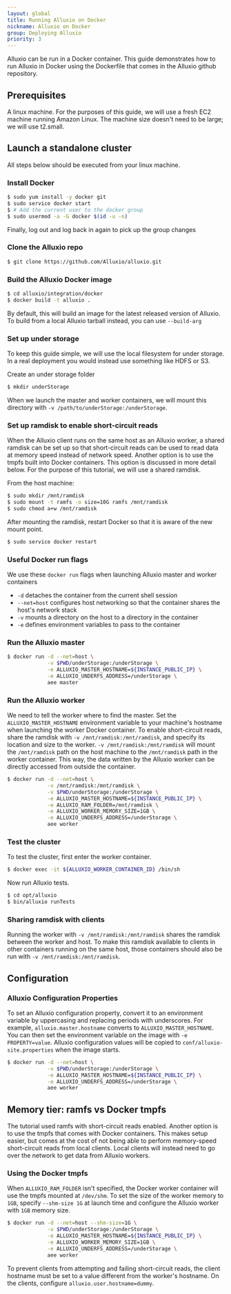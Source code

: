 ```yaml
---
layout: global
title: Running Alluxio on Docker
nickname: Alluxio on Docker
group: Deploying Alluxio
priority: 3
---
```


Alluxio can be run in a Docker container. This guide demonstrates how to run Alluxio
in Docker using the Dockerfile that comes in the Alluxio github repository.

## Prerequisites

A linux machine. For the purposes of this guide, we will use a fresh EC2 machine running
Amazon Linux. The machine size doesn't need to be large; we will use t2.small.

## Launch a standalone cluster

All steps below should be executed from your linux machine.

### Install Docker

```bash
$ sudo yum install -y docker git
$ sudo service docker start
$ # Add the current user to the docker group
$ sudo usermod -a -G docker $(id -u -n)
```

Finally, log out and log back in again to pick up the group changes

### Clone the Alluxio repo

```bash
$ git clone https://github.com/Alluxio/alluxio.git
```

### Build the Alluxio Docker image

```bash
$ cd alluxio/integration/docker
$ docker build -t alluxio .
```

By default, this will build an image for the latest released version of Alluxio. To build
from a local Alluxio tarball instead, you can use `--build-arg`

### Set up under storage

To keep this guide simple, we will use the local filesystem for under storage. In a real deployment
you would instead use something like HDFS or S3.

Create an under storage folder
```bash
$ mkdir underStorage
```

When we launch the master and worker containers, we will mount this directory with `-v /path/to/underStorage:/underStorage`.

### Set up ramdisk to enable short-circuit reads

When the Alluxio client runs on the same host as an Alluxio worker, a shared ramdisk
can be set up so that short-circuit reads can be used to read data at memory speed
instead of network speed. Another option is to use the tmpfs built into Docker containers.
This option is discussed in more detail below. For the purpose of this tutorial, we will use
a shared ramdisk.

From the host machine:

```bash
$ sudo mkdir /mnt/ramdisk
$ sudo mount -t ramfs -o size=10G ramfs /mnt/ramdisk
$ sudo chmod a+w /mnt/ramdisk
```

After mounting the ramdisk, restart Docker so that it is aware of the new mount point.

```bash
$ sudo service docker restart
```

### Useful Docker run flags

We use these `docker run` flags when launching Alluxio master and worker containers

- `-d` detaches the container from the current shell session
- `--net=host` configures host networking so that the container shares the host's network stack
- `-v` mounts a directory on the host to a directory in the container
- `-e` defines environment variables to pass to the container

### Run the Alluxio master

```bash
$ docker run -d --net=host \
             -v $PWD/underStorage:/underStorage \
             -e ALLUXIO_MASTER_HOSTNAME=${INSTANCE_PUBLIC_IP} \
             -e ALLUXIO_UNDERFS_ADDRESS=/underStorage \
             aee master
```

### Run the Alluxio worker

We need to tell the worker where to find the master. Set the `ALLUXIO_MASTER_HOSTNAME`
environment variable to your machine's hostname when launching the worker Docker container.
To enable short-circuit reads, share the ramdisk with `-v /mnt/ramdisk:/mnt/ramdisk`, and
specify its location and size to the worker. `-v /mnt/ramdisk:/mnt/ramdisk` will mount the
`/mnt/ramdisk` path on the host machine to the `/mnt/ramdisk` path in the worker container.
This way, the data written by the Alluxio worker can be directly accessed from outside the
container.

```bash
$ docker run -d --net=host \
             -v /mnt/ramdisk:/mnt/ramdisk \
             -v $PWD/underStorage:/underStorage \
             -e ALLUXIO_MASTER_HOSTNAME=${INSTANCE_PUBLIC_IP} \
             -e ALLUXIO_RAM_FOLDER=/mnt/ramdisk \
             -e ALLUXIO_WORKER_MEMORY_SIZE=1GB \
             -e ALLUXIO_UNDERFS_ADDRESS=/underStorage \
             aee worker
```

### Test the cluster

To test the cluster, first enter the worker container.

```bash
$ docker exec -it ${ALLUXIO_WORKER_CONTAINER_ID} /bin/sh
```

Now run Alluxio tests.
```bash
$ cd opt/alluxio
$ bin/alluxio runTests
```

### Sharing ramdisk with clients

Running the worker with `-v /mnt/ramdisk:/mnt/ramdisk` shares the ramdisk between the worker
and host. To make this ramdisk available to clients in other containers running on the same host,
those containers should also be run with `-v /mnt/ramdisk:/mnt/ramdisk`.

## Configuration

### Alluxio Configuration Properties

To set an Alluxio configuration property, convert it to an environment variable by uppercasing
and replacing periods with underscores. For example, `alluxio.master.hostname` converts to
`ALLUXIO_MASTER_HOSTNAME`. You can then set the environment variable on the image with
`-e PROPERTY=value`. Alluxio configuration values will be copied to `conf/alluxio-site.properties`
when the image starts.

```bash
$ docker run -d --net=host \
             -v $PWD/underStorage:/underStorage \
             -e ALLUXIO_MASTER_HOSTNAME=${INSTANCE_PUBLIC_IP} \
             -e ALLUXIO_UNDERFS_ADDRESS=/underStorage \
             aee worker
```

## Memory tier: ramfs vs Docker tmpfs

The tutorial used ramfs with short-circuit reads enabled. Another option is to use the tmpfs that
comes with Docker containers. This makes setup easier, but comes at the cost of not being able to
perform memory-speed short-circuit reads from local clients. Local clients will instead need to go
over the network to get data from Alluxio workers.

### Using the Docker tmpfs

When `ALLUXIO_RAM_FOLDER` isn't specified, the Docker worker container will use the
tmpfs mounted at `/dev/shm`. To set the size of the worker memory to `1GB`, specify
`--shm-size 1G` at launch time and configure the Alluxio worker with `1GB` memory size.

```bash
$ docker run -d --net=host --shm-size=1G \
             -v $PWD/underStorage:/underStorage \
             -e ALLUXIO_MASTER_HOSTNAME=${INSTANCE_PUBLIC_IP} \
             -e ALLUXIO_WORKER_MEMORY_SIZE=1GB \
             -e ALLUXIO_UNDERFS_ADDRESS=/underStorage \
             aee worker
```

To prevent clients from attempting and failing short-circuit reads, the client hostname must
be set to a value different from the worker's hostname. On the clients, configure `alluxio.user.hostname=dummy`.
